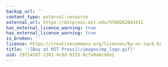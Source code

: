 ```yaml
---
backup_url: ''
content_type: external-resource
external_url: https://mitpress.mit.edu/9780262041911
has_external_licence_warning: true
has_external_license_warning: true
is_broken: ''
license: https://creativecommons.org/licenses/by-nc-sa/4.0/
title: '![Buy at MIT Press](/images/mp_logo.gif)'
uid: 29f14287-2101-4c0d-8133-8cfa9a6cdda1
---
```

